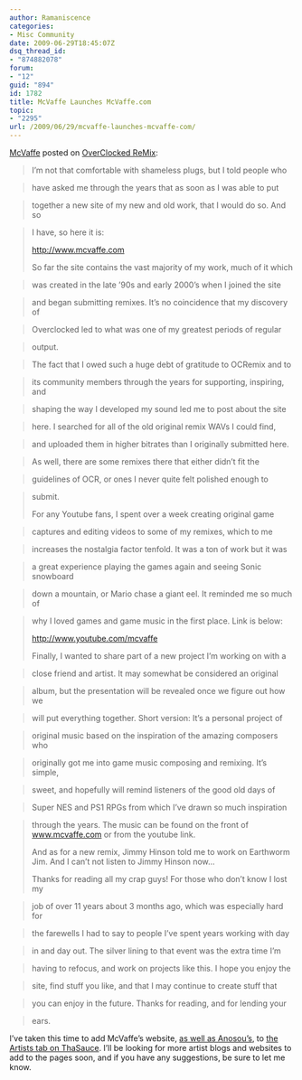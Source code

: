 ```yaml
---
author: Ramaniscence
categories:
- Misc Community
date: 2009-06-29T18:45:07Z
dsq_thread_id:
- "874882078"
forum:
- "12"
guid: "894"
id: 1782
title: McVaffe Launches McVaffe.com
topic:
- "2295"
url: /2009/06/29/mcvaffe-launches-mcvaffe-com/
---
```


<a href="http://mcvaffe.com" target="_self">McVaffe</a> posted on <a href="http://www.ocremix.org/forums/showthread.php?t=24145" target="_blank">OverClocked ReMix</a>:

> I&#8217;m not that comfortable with shameless plugs, but I told people who
  
> have asked me through the years that as soon as I was able to put
  
> together a new site of my new and old work, that I would do so. And so
  
> I have, so here it is:
> 
> <a target="_blank" href="http://www.mcvaffe.com/">http://www.mcvaffe.com</a>
> 
> So far the site contains the vast majority of my work, much of it which
  
> was created in the late &#8217;90s and early 2000&#8217;s when I joined the site
  
> and began submitting remixes. It&#8217;s no coincidence that my discovery of
  
> Overclocked led to what was one of my greatest periods of regular
  
> output.

> The fact that I owed such a huge debt of gratitude to OCRemix and to
  
> its community members through the years for supporting, inspiring, and
  
> shaping the way I developed my sound led me to post about the site
  
> here. I searched for all of the old original remix WAVs I could find,
  
> and uploaded them in higher bitrates than I originally submitted here.
  
> As well, there are some remixes there that either didn&#8217;t fit the
  
> guidelines of OCR, or ones I never quite felt polished enough to
  
> submit. 
> 
> For any Youtube fans, I spent over a week creating original game
  
> captures and editing videos to some of my remixes, which to me
  
> increases the nostalgia factor tenfold. It was a ton of work but it was
  
> a great experience playing the games again and seeing Sonic snowboard
  
> down a mountain, or Mario chase a giant eel. It reminded me so much of
  
> why I loved games and game music in the first place. Link is below:
> 
> <a target="_blank" href="http://www.youtube.com/mcvaffe">http://www.youtube.com/mcvaffe</a>
> 
> Finally, I wanted to share part of a new project I&#8217;m working on with a
  
> close friend and artist. It may somewhat be considered an original
  
> album, but the presentation will be revealed once we figure out how we
  
> will put everything together. Short version: It&#8217;s a personal project of
  
> original music based on the inspiration of the amazing composers who
  
> originally got me into game music composing and remixing. It&#8217;s simple,
  
> sweet, and hopefully will remind listeners of the good old days of
  
> Super NES and PS1 RPGs from which I&#8217;ve drawn so much inspiration
  
> through the years. The music can be found on the front of <a target="_blank" href="http://www.mcvaffe.com/">www.mcvaffe.com</a> or from the youtube link. 
> 
> And as for a new remix, Jimmy Hinson told me to work on Earthworm Jim. And I can&#8217;t not listen to Jimmy Hinson now&#8230; 
> 
> Thanks for reading all my crap guys! For those who don&#8217;t know I lost my
  
> job of over 11 years about 3 months ago, which was especially hard for
  
> the farewells I had to say to people I&#8217;ve spent years working with day
  
> in and day out. The silver lining to that event was the extra time I&#8217;m
  
> having to refocus, and work on projects like this. I hope you enjoy the
  
> site, find stuff you like, and that I may continue to create stuff that
  
> you can enjoy in the future. Thanks for reading, and for lending your
  
> ears.

I&#8217;ve taken this time to add McVaffe&#8217;s website, <a href="http://anosou.com/" target="_self">as well as Anosou&#8217;s</a>, to <a href="artists.php" target="_blank">the Artists tab on ThaSauce</a>. I&#8217;ll be looking for more artist blogs and websites to add to the pages soon, and if you have any suggestions, be sure to let me know.